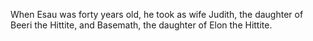 When Esau was forty years old, he took as wife Judith, the daughter of Beeri the Hittite, and Basemath, the daughter of Elon the Hittite.